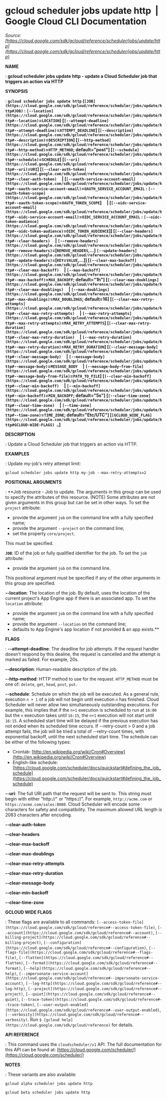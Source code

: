 # gcloud scheduler jobs update http  |  Google Cloud CLI Documentation

*Source: [https://cloud.google.com/sdk/gcloud/reference/scheduler/jobs/update/http](https://cloud.google.com/sdk/gcloud/reference/scheduler/jobs/update/http)*

**NAME**

: **gcloud scheduler jobs update http - update a Cloud Scheduler job that triggers an action via HTTP**

**SYNOPSIS**

: **`gcloud scheduler jobs update http` (`[JOB](https://cloud.google.com/sdk/gcloud/reference/scheduler/jobs/update/http#JOB)` : `[--location](https://cloud.google.com/sdk/gcloud/reference/scheduler/jobs/update/http#--location)`=`LOCATION`) [`[--attempt-deadline](https://cloud.google.com/sdk/gcloud/reference/scheduler/jobs/update/http#--attempt-deadline)`=`ATTEMPT_DEADLINE`] [`[--description](https://cloud.google.com/sdk/gcloud/reference/scheduler/jobs/update/http#--description)`=`DESCRIPTION`] [`[--http-method](https://cloud.google.com/sdk/gcloud/reference/scheduler/jobs/update/http#--http-method)`=`HTTP_METHOD`; default="post"] [`[--schedule](https://cloud.google.com/sdk/gcloud/reference/scheduler/jobs/update/http#--schedule)`=`SCHEDULE`] [`[--uri](https://cloud.google.com/sdk/gcloud/reference/scheduler/jobs/update/http#--uri)`=`URI`] [`[--clear-auth-token](https://cloud.google.com/sdk/gcloud/reference/scheduler/jobs/update/http#--clear-auth-token)`     | [`[--oauth-service-account-email](https://cloud.google.com/sdk/gcloud/reference/scheduler/jobs/update/http#--oauth-service-account-email)`=`OAUTH_SERVICE_ACCOUNT_EMAIL` : `[--oauth-token-scope](https://cloud.google.com/sdk/gcloud/reference/scheduler/jobs/update/http#--oauth-token-scope)`=`OAUTH_TOKEN_SCOPE`]     | [`[--oidc-service-account-email](https://cloud.google.com/sdk/gcloud/reference/scheduler/jobs/update/http#--oidc-service-account-email)`=`OIDC_SERVICE_ACCOUNT_EMAIL` : `[--oidc-token-audience](https://cloud.google.com/sdk/gcloud/reference/scheduler/jobs/update/http#--oidc-token-audience)`=`OIDC_TOKEN_AUDIENCE`]] [`[--clear-headers](https://cloud.google.com/sdk/gcloud/reference/scheduler/jobs/update/http#--clear-headers)`     | `[--remove-headers](https://cloud.google.com/sdk/gcloud/reference/scheduler/jobs/update/http#--remove-headers)`=[`REMOVE_HEADERS`,…] `[--update-headers](https://cloud.google.com/sdk/gcloud/reference/scheduler/jobs/update/http#--update-headers)`=[`KEY`=`VALUE`,…]] [`[--clear-max-backoff](https://cloud.google.com/sdk/gcloud/reference/scheduler/jobs/update/http#--clear-max-backoff)`     | `[--max-backoff](https://cloud.google.com/sdk/gcloud/reference/scheduler/jobs/update/http#--max-backoff)`=`MAX_BACKOFF`; default="1h"] [`[--clear-max-doublings](https://cloud.google.com/sdk/gcloud/reference/scheduler/jobs/update/http#--clear-max-doublings)`     | `[--max-doublings](https://cloud.google.com/sdk/gcloud/reference/scheduler/jobs/update/http#--max-doublings)`=`MAX_DOUBLINGS`; default=16] [`[--clear-max-retry-attempts](https://cloud.google.com/sdk/gcloud/reference/scheduler/jobs/update/http#--clear-max-retry-attempts)`     | `[--max-retry-attempts](https://cloud.google.com/sdk/gcloud/reference/scheduler/jobs/update/http#--max-retry-attempts)`=`MAX_RETRY_ATTEMPTS`] [`[--clear-max-retry-duration](https://cloud.google.com/sdk/gcloud/reference/scheduler/jobs/update/http#--clear-max-retry-duration)`     | `[--max-retry-duration](https://cloud.google.com/sdk/gcloud/reference/scheduler/jobs/update/http#--max-retry-duration)`=`MAX_RETRY_DURATION`] [`[--clear-message-body](https://cloud.google.com/sdk/gcloud/reference/scheduler/jobs/update/http#--clear-message-body)`     | `[--message-body](https://cloud.google.com/sdk/gcloud/reference/scheduler/jobs/update/http#--message-body)`=`MESSAGE_BODY`     | `[--message-body-from-file](https://cloud.google.com/sdk/gcloud/reference/scheduler/jobs/update/http#--message-body-from-file)`=`PATH_TO_FILE`] [`[--clear-min-backoff](https://cloud.google.com/sdk/gcloud/reference/scheduler/jobs/update/http#--clear-min-backoff)`     | `[--min-backoff](https://cloud.google.com/sdk/gcloud/reference/scheduler/jobs/update/http#--min-backoff)`=`MIN_BACKOFF`; default="5s"] [`[--clear-time-zone](https://cloud.google.com/sdk/gcloud/reference/scheduler/jobs/update/http#--clear-time-zone)`     | `[--time-zone](https://cloud.google.com/sdk/gcloud/reference/scheduler/jobs/update/http#--time-zone)`=`TIME_ZONE`; default="Etc/UTC"] [`[GCLOUD_WIDE_FLAG](https://cloud.google.com/sdk/gcloud/reference/scheduler/jobs/update/http#GCLOUD-WIDE-FLAGS) …`]**

**DESCRIPTION**

: Update a Cloud Scheduler job that triggers an action via HTTP.

**EXAMPLES**

: Update my-job's retry attempt limit:

```
gcloud scheduler jobs update http my-job --max-retry-attempts=2
```

**POSITIONAL ARGUMENTS**

: **Job resource - Job to update. The arguments in this group can be used to specify
the attributes of this resource. (NOTE) Some attributes are not given arguments
in this group but can be set in other ways.
To set the `project` attribute:

- provide the argument `job` on the command line with a fully specified
name;
- provide the argument `--project` on the command line;
- set the property `core/project`.

This must be specified.

**`JOB`**:
ID of the job or fully qualified identifier for the job.
To set the `job` attribute:

- provide the argument `job` on the command line.

This positional argument must be specified if any of the other arguments in this
group are specified.

**--location**:
The location of the job. By default, uses the location of the current project's
App Engine app if there is an associated app.
To set the `location` attribute:

- provide the argument `job` on the command line with a fully specified
name;
- provide the argument `--location` on the command line;
- defaults to App Engine's app location if not provided & an app exists.**

**FLAGS**

: **--attempt-deadline**:
The deadline for job attempts. If the request handler doesn't respond by this
dealine, the request is cancelled and the attempt is marked as failed. For
example, 20s.

**--description**:
Human-readable description of the job.

**--http-method**:
HTTP method to use for the request. `HTTP_METHOD` must be
one of: `delete`, `get`, `head`,
`post`, `put`.

**--schedule**:
Schedule on which the job will be executed.
As a general rule, execution `n + 1` of a job will not begin until
execution `n` has finished. Cloud Scheduler will never allow two
simultaneously outstanding executions. For example, this implies that if the
`n+1` execution is scheduled to run at `16:00` but the
`n` execution takes until `16:15`, the `n+1`
execution will not start until `16:15`. A scheduled start time will
be delayed if the previous execution has not ended when its scheduled time
occurs.
If --retry-count > 0 and a job attempt fails, the job will be tried a total
of --retry-count times, with exponential backoff, until the next scheduled start
time.
The schedule can be either of the following types:

- Crontab: [http://en.wikipedia.org/wiki/Cron#Overview](http://en.wikipedia.org/wiki/Cron#Overview)
- English-like schedule: [https://cloud.google.com/scheduler/docs/quickstart#defining_the_job_schedule](https://cloud.google.com/scheduler/docs/quickstart#defining_the_job_schedule)

**--uri**:
The full URI path that the request will be sent to. This string must begin with
either "http://" or "https://". For example, `http://acme.com` or
`https://acme.com/sales:8080`. Cloud Scheduler will encode some
characters for safety and compatibility. The maximum allowed URL length is 2083
characters after encoding.

**--clear-auth-token**

**--clear-headers**

**--clear-max-backoff**

**--clear-max-doublings**

**--clear-max-retry-attempts**

**--clear-max-retry-duration**

**--clear-message-body**

**--clear-min-backoff**

**--clear-time-zone**

**GCLOUD WIDE FLAGS**

: These flags are available to all commands: `[--access-token-file](https://cloud.google.com/sdk/gcloud/reference#--access-token-file)`,
`[--account](https://cloud.google.com/sdk/gcloud/reference#--account)`, `[--billing-project](https://cloud.google.com/sdk/gcloud/reference#--billing-project)`,
`[--configuration](https://cloud.google.com/sdk/gcloud/reference#--configuration)`,
`[--flags-file](https://cloud.google.com/sdk/gcloud/reference#--flags-file)`,
`[--flatten](https://cloud.google.com/sdk/gcloud/reference#--flatten)`, `[--format](https://cloud.google.com/sdk/gcloud/reference#--format)`, `[--help](https://cloud.google.com/sdk/gcloud/reference#--help)`, `[--impersonate-service-account](https://cloud.google.com/sdk/gcloud/reference#--impersonate-service-account)`,
`[--log-http](https://cloud.google.com/sdk/gcloud/reference#--log-http)`,
`[--project](https://cloud.google.com/sdk/gcloud/reference#--project)`, `[--quiet](https://cloud.google.com/sdk/gcloud/reference#--quiet)`, `[--trace-token](https://cloud.google.com/sdk/gcloud/reference#--trace-token)`, `[--user-output-enabled](https://cloud.google.com/sdk/gcloud/reference#--user-output-enabled)`,
`[--verbosity](https://cloud.google.com/sdk/gcloud/reference#--verbosity)`.
Run `$ [gcloud help](https://cloud.google.com/sdk/gcloud/reference)` for details.

**API REFERENCE**

: This command uses the `cloudscheduler/v1` API. The full documentation
for this API can be found at: [https://cloud.google.com/scheduler/](https://cloud.google.com/scheduler/)

**NOTES**

: These variants are also available:

```
gcloud alpha scheduler jobs update http
```

```
gcloud beta scheduler jobs update http
```